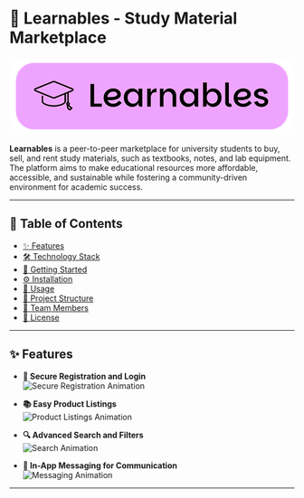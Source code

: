 # 🌟 Learnables - Study Material Marketplace

![Learnables Logo](https://github.com/layanyashoda/learnables/blob/3fe2e7d3fa9f83a90e2d2bdff355a79b7e49e81d/Learnables%20Resources/Learnables%20Mini%20Banner.png)

**Learnables** is a peer-to-peer marketplace for university students to buy, sell, and rent study materials, such as textbooks, notes, and lab equipment. The platform aims to make educational resources more affordable, accessible, and sustainable while fostering a community-driven environment for academic success.

---

## 🌈 Table of Contents
- [✨ Features](#-features)
- [🛠 Technology Stack](#-technology-stack)
- [🚀 Getting Started](#-getting-started)
- [⚙️ Installation](#-installation)
- [📱 Usage](#-usage)
- [📁 Project Structure](#-project-structure)
- [🤝 Team Members](#-team-members)
- [📜 License](#-license)

---

## ✨ Features

- **🔐 Secure Registration and Login**  
  ![Secure Registration Animation](https://i.imgur.com/Hyz7JB3.gif) 

- **📚 Easy Product Listings**  
  ![Product Listings Animation](https://i.imgur.com/cCcLXYp.gif)
  
- **🔍 Advanced Search and Filters**  
  ![Search Animation](https://i.imgur.com/iNNGtM5.gif)

- **💬 In-App Messaging for Communication**  
  ![Messaging Animation](https://i.imgur.com/kls3rjU.gif)

---

